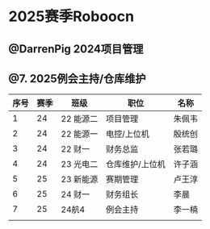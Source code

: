 # 2025赛季Roboocn


## @DarrenPig 2024项目管理


## @7. 2025例会主持/仓库维护

|序号 |赛季 |班级 |职位 | 名称  | 
|---|---|---|---|---|
| 1 | 24  | 22 能源二  | 项目管理  | 朱佩韦  |
| 2 | 24  | 22 能源一  | 电控/上位机  | 殷统创 |
| 3 | 24  | 22 财一    | 财务总监 | 张若璐  |
| 4 | 24  | 23 光电二  | 仓库维护/上位机 |  许子涵 |
| 5 | 25  | 23 新能源  | 赛期管理 | 卢王淳  |
| 6 | 25  | 24 财一 | 财务组长  | 李晨 |
| 7 | 25| 24航4  | 例会主持 | 李一楠 |
|   |   |   |   |   |



